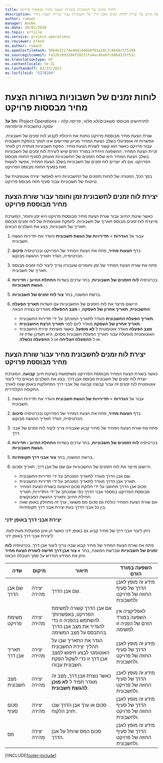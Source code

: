 ```yaml
---
title: לוחות זמנים של חשבוניות בשורות הצעת מחיר מבססות פרויקט
description: נושא זה מספק מידע על יצירת לוחות זמנים ואבני דרך של חשבוניות עבור שורות הצעת מחיר.
author: rumant
manager: Annbe
ms.date: 10/01/2020
ms.topic: article
ms.service: project-operations
ms.reviewer: kfend
ms.author: rumant
ms.openlocfilehash: 506de5217de48814d6b8f03a10c7c8648c575198
ms.sourcegitcommit: fa32b1893286f20271fa4ec4be8fc68bd135f53c
ms.translationtype: HT
ms.contentlocale: he-IL
ms.lasthandoff: 02/15/2021
ms.locfileid: "5278284"
---
```

# <a name="invoice-schedules-on-project-based-quote-lines"></a>לוחות זמנים של חשבוניות בשורות הצעת מחיר מבססות פרויקט

_**חל על:** Project Operations לתרחישים מבוססי משאבים/לא מלאי, פריסה קלה - עסקה בחשבונית פרופורמה_

שורת הצעת מחיר מבוססת פרויקט נותנת את היכולת לקבוע לוח זמנים של חשבונית. אפשרות זה אופציונלי בשלב הצעת המחיר מכיוון שהיישום אינו תומך בהפקת חשבונית עבור פרויקט כאשר הוא קשור לשורת הצעת מחיר. הפקת חשבוניות מותרת רק לאחר זכיית הצעת המחיר. ההשפעה היחידה במורד הזרם שיש ליצירת לוח זמנים של חשבוניות בשלב הצעת המחיר היא שלוח הזמנים של החשבוניות מועתק לסעיף החוזה מבוסס הפרויקט. אם לא יוצרים לוח זמנים של חשבוניות בשלב הצעת המחיר, אפשר לעשות זאת בסעיף החוזה מבוסס הפרויקט.

בסך הכל, המטרה של לוחות הזמנים של החשבוניות היא לאפשר יצירה אוטומטית של טיוטות של חשבוניות עבור סעיף חוזה מבוסס פרויקט. 

## <a name="create-a-time-and-material-invoice-schedule-for-a-project-based-quote-line"></a>יצירת לוח זמנים לחשבונית זמן וחומר עבור שורת הצעת מחיר מבוססת פרויקט

כאשר שיטת החיוב עבור שורת הצעת מחיר מבוססת פרויקט היא זמן וחומר, המערכת מייצרת לוח זמנים מבוסס תאריך של חשבוניות. להפקת אוטומתית של לוח זמנים מבוסס תאריך של חשבוניות, בצע את השלבים הבאים.

1. עבור אל **הגדרות** > **תדירויות של הגשת חשבונית** והגדר את תדירות הגשת חשבונית.
2. בדף **הצעות מחיר**, פתח את הצעת המחיר של הפרויקט ובכרטיסיה **סיכום** הכרטיסייה, הגדר תאריך ההגשה מבוקש.
3. פתח את שורת הצעת המחיר של זמן וחומרים שעבורה צריך ליצור לוח זמנים מבוסס תאריך של חשבונית. 
4. בכרטיסיה **לוח הזמנים של חשבוניות**, בחר ערכים בשדות **התחלת החיוב** ו **תדירות הגשת חשבוניות**. 
5. ברשת המשנה, בחר **צור לוח זמנים של חשבוניות**.
6. היישום מייצר את לוח הזמנים של החשבוניות עם השדות **תאריך הפעלת החשבונית**, **תאריך אחרון של העסקה**, ו **מצב ההפעלה**  מוגדרים בצורה הבאה:

    - **תאריך הפעלת החשבונית** מוגדר לתאריך המוכתב על ידי תדירות החשבונית.
    - **תאריך אחרון של העסקה** מוגדר ליום לפני **תאריך הרצת החשבונית**.
    - **מצב הפעלה** מוגדר אוטומטית ל **לא מופעל**. כאשר משימת יצירת החשבונית האוטומטית מופעלת עבור תאריך הפעלת חשבונית מסוים, היא תעדכן שדה זה או ל **ההפעלה הצליחה** או ל **ההפעלה נכשלה**.

## <a name="create-a-fixed-price-invoice-schedule-for-a-project-based-quote-line"></a>יצירת לוח זמנים לחשבונית מחיר עבור שורת הצעת מחיר מבוססת פרויקט

כאשר בשורת הצעת המחיר מבוססת הפרויקט משתמשת בשיטת חיוב **קבועה**, המערכת יוצרת לוח זמנים של חשבונית מבוסס אבן דרך. בצע את השלבים הבאים כדי ליצור אוטומטית לוח זמנים זה עבור קבוצה קבועה של אבני דרך המחולקות באופן שווה לאורך התקופה הקלנדרית.

1. עבור אל **הגדרות** > **תדירויות של הגשת חשבונית** והגדר את תדירות הגשת חשבונית.
2. בדף **הצעות מחיר**, פתח את הצעת המחיר של הפרויקט ובכרטיסיה **סיכום** הכרטיסייה, הגדר תאריך ההגשה מבוקש.
3. פתח את שורת הצעת המחיר של מחיר קבוע שעבורה צריך ליצור לוח זמנים של אבני דרך. 
4. בכרטיסיה **לוח הזמנים של חשבוניות**, בחר ערכים בשדות **התחלת החיוב** ו **תדירות הגשת חשבוניות**. 
5. ברשת המשנה, בחר **צור אבני דרך תקופתיות**.
6. היישום מייצר את לוח הזמנים של החשבוניות עם שם של אבן דרך, תאריך וסכום.

    - שם אבן הדרך מוגדר לתאריך המוכתב על ידי תדירות החשבונית.
    - תאריך אבן הדרך מוגדר לתאריך המוכתב על ידי תדירות החשבונית.
    - סכום אבן הדרך מחושב על ידי חלוקת סכום ההצעה בשורת הצעת המחיר מבוססת הפרויקט במספר אבני הדרך כפי שמוכתב על ידי התדירות, תאריך תחילת החיוב ותאריך ההגשה המבוקשים.
    - אם שורת הצעת המחיר כוללת גם סכום מס משוער, ערך זה מתחלק באופן שווה בין כל אבני הדרך בעת יצירת אבני דרך תקופתיות.

### <a name="manually-create-milestones"></a>יצירת אבני דרך באופן ידני

ניתן ליצור אבני דרך של מחיר קבוע גם באופן ידני כאשר הן אינן מפוצלות מעת לעת. ליצירת אבני דרך באופן ידני:

פתח את שורת הצעת המחיר של מחיר קבוע שבה צריך ליצור אבן דרך. בכרטיסיה **לוח זמנים של חשבוניות** שברשת המשנה, בחר **+ צור אבן דרך חדשה לשורת הצעת מחיר** והזן את המידע הנדרש על סמך הטבלה הבאה.

| **שדה** | **מיקום** | **תיאור** | **השפעה במורד הזרם** |
| --- | --- | --- | --- |
| שם אבן הדרך | יצירה מהירה | שם אבן הדרך. | מידע זה מופץ לאבן הדרך של סעיף החוזה של פרויקט ולחשבונית |
| משימת פרויקט | יצירה מהירה | אם אבן הדרך קשורה למשימת הפרויקט, באפשרותך להשתמש בהפניה זו כדי להגדיר את מצב אבן הדרך בהתבסס על מצב המשימה. | לאפליקציה אין השפעה במורד הזרם של הפניה זו למשימה. |
| תאריך אבן דרך | יצירה מהירה | הגדר את התאריך שבו על תהליך יצירת החשבונית האוטומטי לבצע חיפוש למצב אבן דרך זו כדי לשקול הפקת חשבונית עבורו. | מידע זה מופץ לאבן הדרך של סעיף החוזה של פרויקט ולחשבונית. |
| מצב חשבונית | יצירה מהירה | כאשר נוצרת אבן דרך, מצב זה מוגדר תמיד ל **לא מוכן להגשת חשבונית**. | מידע זה מופץ לאבן הדרך של סעיף החוזה של פרויקט ולחשבונית. |
| סכום סעיף | יצירה מהירה | סכום או ערך אבן הדרך שבו יחויב הלקוח. | מידע זה מופץ לאבן הדרך של סעיף החוזה של פרויקט ולחשבונית. |
| מס | יצירה מהירה | סכום המס שיוחל על אבן הדרך. | מידע זה מופץ לאבן הדרך של סעיף החוזה של פרויקט ולחשבונית. |


[!INCLUDE[footer-include](../includes/footer-banner.md)]